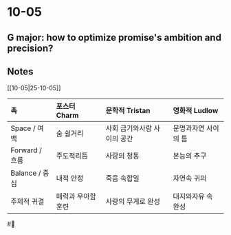 # 10-05

## G major: how to optimize promise's ambition and precision?

## Notes

[[10-05|25-10-05]]


| 촉            | 포스터 Charm  | 문학적 Tristan     | 영화적 Ludlow  |
| :----------- | :--------- | :-------------- | :---------- |
| Space / 여백   | 숨 쉴거리      | 사회 금기와사랑 사이의 공간 | 문명과자연 사이의 틈 |
| Forward / 흐름 | 주도적리듬      | 사랑의 청동          | 본능의 추구      |
| Balance / 중심 | 내적 안정      | 죽음 속합일          | 자연속 귀의      |
| 주제적 귀결       | 매력과 우아함 훈련 | 사랑의 무게로 완성      | 대지와자유 속 완성  |

#🐅
